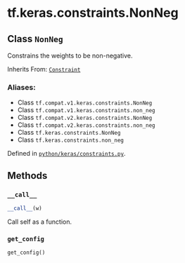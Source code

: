 <div itemscope itemtype="http://developers.google.com/ReferenceObject">
<meta itemprop="name" content="tf.keras.constraints.NonNeg" />
<meta itemprop="path" content="Stable" />
<meta itemprop="property" content="__call__"/>
<meta itemprop="property" content="get_config"/>
</div>

# tf.keras.constraints.NonNeg

## Class `NonNeg`

Constrains the weights to be non-negative.

Inherits From: [`Constraint`](../../../tf/keras/constraints/Constraint.md)

### Aliases:

* Class `tf.compat.v1.keras.constraints.NonNeg`
* Class `tf.compat.v1.keras.constraints.non_neg`
* Class `tf.compat.v2.keras.constraints.NonNeg`
* Class `tf.compat.v2.keras.constraints.non_neg`
* Class `tf.keras.constraints.NonNeg`
* Class `tf.keras.constraints.non_neg`



Defined in [`python/keras/constraints.py`](/code/stable/tensorflow/python/keras/constraints.py).

<!-- Placeholder for "Used in" -->
  

## Methods

<h3 id="__call__"><code>__call__</code></h3>

``` python
__call__(w)
```

Call self as a function.


<h3 id="get_config"><code>get_config</code></h3>

``` python
get_config()
```






